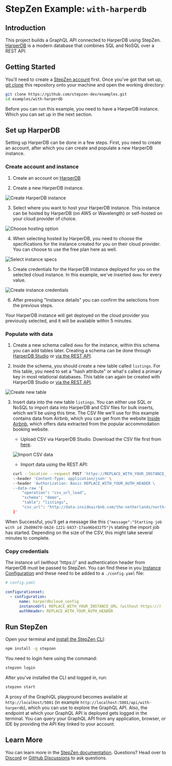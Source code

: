 # StepZen Example: `with-harperdb`

## Introduction

This project builds a GraphQL API connected to HarperDB using StepZen. [HarperDB](https://harperdb.io) is a modern database that combines SQL and NoSQL over a REST API.

## Getting Started

You'll need to create a [StepZen account](https://stepzen.com/request-invite) first. Once you've got that set up, [git clone](https://www.atlassian.com/git/tutorials/setting-up-a-repository/git-clone) this repository onto your machine and open the working directory:

```bash
git clone https://github.com/stepzen-dev/examples.git
cd examples/with-harperdb
```

Before you can run this example, you need to have a HarperDB instance. Which you can set up in the next section.

## Set up HarperDB

Setting up HarperDB can be done in a few steps. First, you need to create an account, after which you can create and populate a new HarperDB instance.

### Create account and instance

1. Create an account on [HarperDB](https://studio.harperdb.io/sign-up)

2. Create a new HarperDB instance.

![Create HarperDB instance](./assets/setup-harperdb-1.png)

3. Select where you want to host your HarperDB instance. This instance can be hosted by HarperDB (on AWS or Wavelength) or self-hosted on your cloud provider of choice.

![Choose hosting option](./assets/setup-harperdb-2.png)

4. When selecting hosted by HarperDB, you need to choose the specifications for the instance created for you on their cloud provider. You can choose to use the free plan here as well.

![Select instance specs](./assets/setup-harperdb-3.png)

5. Create credentials for the HarperDB instance deployed for you on the selected cloud instance. In this example, we've inserted `demo` for every value.

![Create instance credentials](./assets/setup-harperdb-4.png)

6. After pressing "Instance details" you can confirm the selections from the previous steps.

Your HarperDB instance will get deployed on the cloud provider you previously selected, and it will be available within 5 minutes.

### Populate with data

1. Create a new schema called `demo` for the instance, within this schema you can add tables later. Creating a schema can be done through [HarperDB Studio](https://harperdb.io/docs/harperdb-studio/manage-schemas-browse-data/) or [via the REST API](https://studio.harperdb.io/resources/examples/QuickStart%20Examples/Create%20dev%20Schema).

2. Inside the schema, you should create a new table called `listings`. For this table, you need to set a "hash attribute" or what's called a primary key in most relational databases. This table can again be created with HarperDB Studio or [via the REST API](https://studio.harperdb.io/resources/examples/QuickStart%20Examples/Create%20dog%20Table).

![Create new table](./assets/setup-harperdb-5.png)

3. Insert data into the new table `listings`. You can either use SQL or NoSQL to import data into HarperDB and CSV files for bulk inserts, which we'll be using this time. The CSV file we'll use for this example contains data from Airbnb, which you can get from the website [Inside Airbnb](http://insideairbnb.com/), which offers data extracted from the popular accommodation booking website.

    - Upload CSV via HarperDB Studio. Download the CSV file first from [here](http://data.insideairbnb.com/the-netherlands/north-holland/amsterdam/2021-12-05/data/listings.csv).

    ![Import CSV data](./assets/setup-harperdb-6.png)

    - Import data using the REST API:

    ```bash
    curl --location --request POST 'https://REPLACE_WITH_YOUR_INSTANCE_URL' \
    --header 'Content-Type: application/json' \
    --header 'Authorization: Basic REPLACE_WITH_YOUR_AUTH_HEADER \
    --data-raw '{
        "operation": "csv_url_load",
        "schema": "demo",
        "table": "listings",
        "csv_url": "http://data.insideairbnb.com/the-netherlands/north-holland/amsterdam/2021-12-05/data/listings.csv"
    }'
    ```

When Successful, you'll get a message like this `{"message":"Starting job with id 2bd09d70-b62d-1221-b837-17aa96b432f5"}%` stating the import job has started. Depending on the size of the CSV, this might take several minutes to complete.

### Copy credentials

The instance url (without 'https://' and authentication header from HarperDB must be passed to StepZen. You can find these in you [Instance Configuration](https://harperdb.io/docs/harperdb-studio/instance-config/) and these need to be added to a `./config.yaml` file:

```yaml
# config.yaml

configurationset:
  - configuration:
      name: harperdbcloud_config
      instanceUrl: REPLACE_WITH_YOUR_INSTANCE_URL (without https://)
      authHeader: REPLACE_WITH_YOUR_AUTH_HEADER
```

## Run StepZen

Open your terminal and [install the StepZen CLI](https://stepzen.com/docs/quick-start/install-and-setup):

```bash
npm install -g stepzen
```

You need to login here using the command:

```bash
stepzen login
```

After you've installed the CLI and logged in, run:

```bash
stepzen start
```

A proxy of the GraphiQL playground becomes available at `http://localhost/5001` (in example `http://localhost:5001/api/with-harperdb`), which you can use to explore the GraphQL API. Also, the endpoint at which your GraphQL API is deployed gets logged in the terminal. You can query your GraphQL API from any application, browser, or IDE by providing the API Key linked to your account.

## Learn More

You can learn more in the [StepZen documentation](https://stepzen.com/docs). Questions? Head over to [Discord](https://discord.gg/9k2VdPn2FR) or [GitHub Discussions](https://github.com/stepzen-dev/examples/discussions) to ask questions.